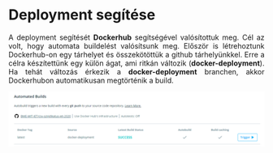 # Deployment segítése

A deployment segítését <b>Dockerhub</b> segítségével valósítottuk meg. Cél az volt, hogy automata buildelést valósítsunk meg. Először is létrehoztunk Dockerhub-on egy tárhelyet és összekötöttük a github tárhelyünkkel. Erre a célra készítettünk egy külön ágat, ami ritkán változik (<b>docker-deployment</b>). Ha tehát változás érkezik a <b>docker-deployment</b> branchen, akkor Dockerhubon automatikusan megtörténik a build.

<img src="images/dockerhub.png">

<style>
    p {
    text-align: justify;
    text-justify: inter-word;
    }
</style>